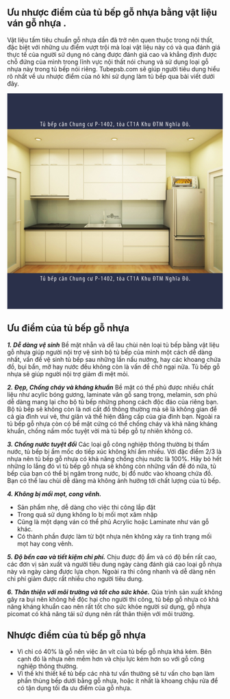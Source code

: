 ## **Ưu nhược điểm của tủ bếp gỗ nhựa bằng vật liệu ván gỗ nhựa .**
Vật liệu tấm tiêu chuẩn gỗ nhựa dần đã trở nên quen thuộc trong nội thất, đặc biệt với những ưu điểm vượt trội mà loại vật liệu này có và qua đánh giá thực tế của người sử dụng nó càng được đánh giá cao và khẳng định được chỗ đứng của mình trong lĩnh vực nội thất nói chung và sử dụng loại gỗ nhựa này trong tủ bếp nói riêng. Tubepsb.com sẽ giúp người tiêu dung hiểu rõ nhất về ưu nhược điểm của nó khi sử dụng làm tủ bếp qua bài viết dưới đây.

![tubep](assets/images/tubep/01_CT1a_1402_CC_Nghia_Do_0.png)

## **Ưu điểm của tủ bếp gỗ nhựa**
***1. Dễ dàng vệ sinh***
Bề mặt nhẵn và dễ lau chùi nên loại tủ bếp bằng vật liệu gỗ nhựa giúp người nội trợ vệ sinh bộ tủ bếp của mình một cách dễ dàng nhất, vấn đề vệ sinh tủ bếp sau những lần nấu nướng, hay các khoang chứa đồ, bụi bẩn, mỡ hay nước đều không còn là vấn đề chở ngại nữa. Tủ bếp gỗ nhựa sẽ giúp người nội trợ giảm đi mệt mỏi.

***2. Đẹp, Chống cháy và kháng khuẩn***
Bề mặt có thể phủ được nhiều chất liệu như acylic bóng gương, laminate vân gỗ sang trọng, melamin, sơn phủ dễ dàng mang lại cho bộ tủ bếp những phong cách độc đáo của riêng bạn. Bộ tủ bếp sẽ không còn là nơi cất đồ thông thường mà sẽ là không gian để cả gia đình vui vẻ, thư giãn và thể hiện đẳng cấp của gia đình bạn. Ngoài ra tủ bếp gỗ nhựa còn có bề mặt cứng có thể chống cháy và khả năng kháng khuẩn, chống nấm mốc tuyệt vời mà tủ bếp gỗ tự nhiên không có.

***3. Chống nước tuyệt đối***
Các loại gỗ công nghiệp thông thường bị thấm nước, tủ bếp bị ẩm mốc do tiếp xúc không khí ẩm nhiều. Với đặc điểm 2/3 là nhựa nên tủ bếp gỗ nhựa có khả năng chống chịu nước là 100%. Hãy bỏ hết những lo lắng đó vì tủ bếp gỗ nhựa sẽ không còn những vấn đề đó nữa, tủ bếp của bạn có thể bị ngâm trong nước, bị đổ nước vào khoang chứa đồ. Bạn có thể lau chùi dễ dàng mà không ảnh hưởng tới chất lượng của tủ bếp.

***4. Không bị mối mọt, cong vênh.***
- Sản phẩm nhẹ, dễ dàng cho việc thi công lắp đặt
- Trong quá sử dụng không lo bị mối mọt xâm nhập
- Cũng là một dạng ván có thể phủ Acrylic hoặc Laminate như ván gỗ khác.
- Có thành phần được làm từ bột nhựa nên không xảy ra tình trạng mối mọt hay cong vênh.

***5. Độ bền cao và tiết kiệm chi phí.***
Chịu được độ ẩm và có độ bền rất cao, các đơn vị sản xuất và người tiêu dung ngày càng đánh giá cao loại gỗ nhựa này và ngày càng được lựa chọn. Ngoài ra thi công nhanh và dễ dàng nên chi phí giảm được rất nhiều cho người tiêu dung.

***6. Thân thiện với môi trường và tốt cho sức khỏe.***
Qúa trình sản xuất không gây ra bụi nên không hề độc hại cho người thi công, tủ bếp gỗ nhựa có khả năng kháng khuẩn cao nên rất tốt cho sức khỏe người sử dụng, gỗ nhựa picomat có khả năng tái sử dụng nên rất thân thiện với môi trường.

## **Nhược điểm của tủ bếp gỗ nhựa**
- Vì chỉ có 40% là gỗ nên việc ăn vít của tủ bếp gỗ nhựa khá kém. Bên cạnh đó là nhựa nên mềm hơn và chịu lực kém hơn so với gỗ công nghiệp thông thường.
- Vì thế khi thiết kế tủ bếp các nhà tư vấn thường sẽ tư vấn cho bạn làm phần thùng bếp dưới bằng gỗ nhựa, hoặc ít nhất là khoang chậu rửa để có tận dụng tối đa ưu điểm của gỗ nhựa.